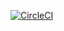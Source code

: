 
[![CircleCI](https://circleci.com/gh/weat0212/recipe-app-mongo.svg?style=svg)](https://circleci.com/gh/weat0212/recipe-app-mongo)